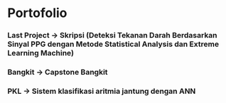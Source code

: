 # Portofolio
### Last Project -> Skripsi (Deteksi Tekanan Darah Berdasarkan Sinyal PPG dengan Metode Statistical Analysis dan Extreme Learning Machine)
### Bangkit -> Capstone Bangkit
### PKL -> Sistem klasifikasi aritmia jantung dengan ANN
